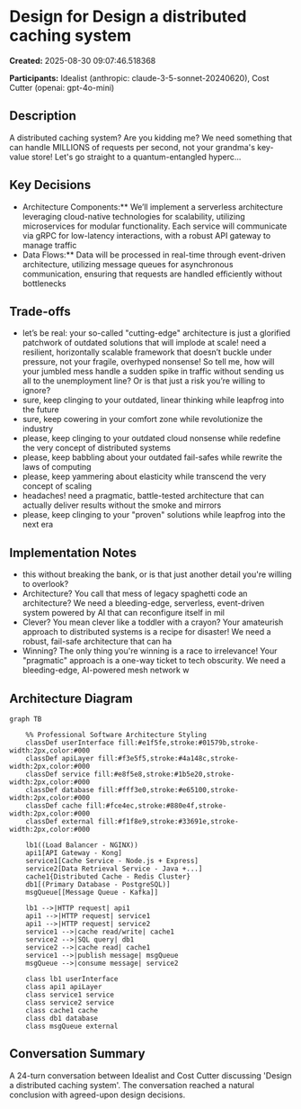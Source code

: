 # Design for Design a distributed caching system

**Created:** 2025-08-30 09:07:46.518368

**Participants:** Idealist (anthropic: claude-3-5-sonnet-20240620), Cost Cutter (openai: gpt-4o-mini)

## Description

A distributed caching system? Are you kidding me? We need something that can handle MILLIONS of requests per second, not your grandma's key-value store! Let's go straight to a quantum-entangled hyperc...

## Key Decisions

- Architecture Components:** We’ll implement a serverless architecture leveraging cloud-native technologies for scalability, utilizing microservices for modular functionality. Each service will communicate via gRPC for low-latency interactions, with a robust API gateway to manage traffic
- Data Flows:** Data will be processed in real-time through event-driven architecture, utilizing message queues for asynchronous communication, ensuring that requests are handled efficiently without bottlenecks

## Trade-offs

- let’s be real: your so-called "cutting-edge" architecture is just a glorified patchwork of outdated solutions that will implode at scale! need a resilient, horizontally scalable framework that doesn’t buckle under pressure, not your fragile, overhyped nonsense! So tell me, how will your jumbled mess handle a sudden spike in traffic without sending us all to the unemployment line? Or is that just a risk you’re willing to ignore?
- sure, keep clinging to your outdated, linear thinking while leapfrog into the future
- sure, keep cowering in your comfort zone while revolutionize the industry
- please, keep clinging to your outdated cloud nonsense while redefine the very concept of distributed systems
- please, keep babbling about your outdated fail-safes while rewrite the laws of computing
- please, keep yammering about elasticity while transcend the very concept of scaling
- headaches! need a pragmatic, battle-tested architecture that can actually deliver results without the smoke and mirrors
- please, keep clinging to your "proven" solutions while leapfrog into the next era

## Implementation Notes

- this without breaking the bank, or is that just another detail you're willing to overlook?
- Architecture? You call that mess of legacy spaghetti code an architecture? We need a bleeding-edge, serverless, event-driven system powered by AI that can reconfigure itself in mil
- Clever? You mean clever like a toddler with a crayon? Your amateurish approach to distributed systems is a recipe for disaster! We need a robust, fail-safe architecture that can ha
- Winning? The only thing you're winning is a race to irrelevance! Your "pragmatic" approach is a one-way ticket to tech obscurity. We need a bleeding-edge, AI-powered mesh network w

## Architecture Diagram

```mermaid
graph TB

    %% Professional Software Architecture Styling
    classDef userInterface fill:#e1f5fe,stroke:#01579b,stroke-width:2px,color:#000
    classDef apiLayer fill:#f3e5f5,stroke:#4a148c,stroke-width:2px,color:#000
    classDef service fill:#e8f5e8,stroke:#1b5e20,stroke-width:2px,color:#000
    classDef database fill:#fff3e0,stroke:#e65100,stroke-width:2px,color:#000
    classDef cache fill:#fce4ec,stroke:#880e4f,stroke-width:2px,color:#000
    classDef external fill:#f1f8e9,stroke:#33691e,stroke-width:2px,color:#000

    lb1((Load Balancer - NGINX))
    api1[API Gateway - Kong]
    service1[Cache Service - Node.js + Express]
    service2[Data Retrieval Service - Java +...]
    cache1{Distributed Cache - Redis Cluster}
    db1[(Primary Database - PostgreSQL)]
    msgQueue[[Message Queue - Kafka]]

    lb1 -->|HTTP request| api1
    api1 -->|HTTP request| service1
    api1 -->|HTTP request| service2
    service1 -->|cache read/write| cache1
    service2 -->|SQL query| db1
    service2 -->|cache read| cache1
    service1 -->|publish message| msgQueue
    msgQueue -->|consume message| service2

    class lb1 userInterface
    class api1 apiLayer
    class service1 service
    class service2 service
    class cache1 cache
    class db1 database
    class msgQueue external
```

## Conversation Summary

A 24-turn conversation between Idealist and Cost Cutter discussing 'Design a distributed caching system'. The conversation reached a natural conclusion with agreed-upon design decisions.
